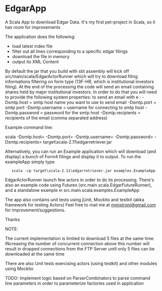 # EdgarApp
A Scala App to download Edgar Data. 
It's my first pet-project in Scala, so it has room for improvements

The application does the following:
- load latest index file
- filter out all lines corresponding to a specific edgar filings
- download the file in memory
- output its XML Content

By default the jar that you build with sbt assembly will kick off src/main/scala/EdgarActorRunner which will try
to download filing informations filtering on form type (13F-HR, which is institutional investors filing).
At the end of the processing the code will send an email containing shares held by major institutional investors.
In order to do that you will need to provide the following system properties:
 to send an email with e :
-Dsmtp.host  = smtp host name you want to use to send email
-Dsmtp.port  = smtp port 
-Dsmtp.username = username for connecting to smtp host
-Dsmtp.password = password for the smtp host
-Dsmtp.recipients = recipients of the email (comma separated address)

Example command line:

scala -Dsmtp.host=<yoursmpthost> 
      -Dsmtp.port=<yoursmtpport>
      -Dsmtp.username=<smtp username> 
      -Dsmtp.password=<smtppassword> 
      -Dsmtp.recipients=<comma separated email addresses>
      target\scala-2.11\edgarretriever.jar




Alternatively, you can run an Example application which will download (and display) a bunch of Form4 filings and display it to output.
To run the exampleApp simply type

       scala -cp target\scala-2.11\edgarretriever.jar examples.ExampleApp




EdgarActorRunner launch few actors in order to do its processing.
There's also an example code using Futures (src.main.scala.EdgarFutureRunner), and a standalone example in
src.main.scala.examples.ExampleApp

The app also contains unit tests using jUnit, Mockito and testkit (akka framework for testing Actors)
Feel free to mail me at mmistroni@gmail.com for improvement/suggestions.

Thanks

NOTE:

The current implementation is limited to download 5 files at the same time. INcreasing the 
number of concurrent connection above this number will result in dropped connections from
the FTP Server until only 5 files can be downloaded at the same time

There are also Unit tests exercising actors (using testkit) and other modules
using Mockito

TODO:
Implement logic based on ParserCombinators to parse command line parameters
in order to parameterize factories used in application
